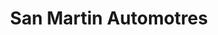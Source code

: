 ---
title: "San Martin Automotres"
url: /ciudad-autonoma-de-buenos-aires/san-martin-automotres/
shop: Autoteile
---